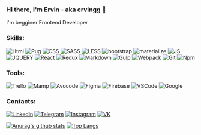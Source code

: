 ### Hi there, I'm Ervin - aka ervingg 👋
I'm begginer Frontend Developer

### Skills:

![Html](https://img.shields.io/badge/Html-003772?style=for-the-badge&logo=HTML5)
![Pug](https://img.shields.io/badge/Pug-003772?style=for-the-badge)
![CSS](https://img.shields.io/badge/CSS-003772?style=for-the-badge&logo=css3&logoColor=007bff)
![SASS](https://img.shields.io/badge/SASS-003772?style=for-the-badge&logo=sass)
![LESS](https://img.shields.io/badge/LESS-003772?style=for-the-badge&logo=less)
![bootstrap](https://img.shields.io/badge/bootstrap-003772?style=for-the-badge&logo=bootstrap)
![materialize](https://img.shields.io/badge/materialize-003772?style=for-the-badge&logo=materialize)
![JS](https://img.shields.io/badge/javascript-003772?style=for-the-badge&logo=javascript)
![JQUERY](https://img.shields.io/badge/JQUERY-003772?style=for-the-badge&logo=JQUERY)
![React](https://img.shields.io/badge/React-003772?style=for-the-badge&logo=React)
![Redux](https://img.shields.io/badge/Redux-003772?style=for-the-badge&logo=Redux&logoColor=593D88)
![Markdown](https://img.shields.io/badge/Markdown-003772?style=for-the-badge&logo=Markdown)
![Gulp](https://img.shields.io/badge/Gulp-003772?style=for-the-badge&logo=Gulp)
![Webpack](https://img.shields.io/badge/Webpack-003772?style=for-the-badge&logo=Webpack)
![Git](https://img.shields.io/badge/Git-003772?style=for-the-badge&logo=Git)
![Npm](https://img.shields.io/badge/Npm-003772?style=for-the-badge&logo=Npm)


### Tools:

![Trello](https://img.shields.io/badge/Trello-003772?style=for-the-badge&logo=Trello)
![Mamp](https://img.shields.io/badge/Mamp-003772?style=for-the-badge&logo=mamp)
![Avocode](https://img.shields.io/badge/Avocode-003772?style=for-the-badge&logo=avocode)
![Figma](https://img.shields.io/badge/Figma-003772?style=for-the-badge&logo=Figma)
![Firebase](https://img.shields.io/badge/Firebase-003772?style=for-the-badge&logo=Firebase)
![VSCode](https://img.shields.io/badge/VSCode-003772?style=for-the-badge)
![Google](https://img.shields.io/badge/Google-003772?style=for-the-badge&logo=Google)

### Contacts:

[![Linkedin](https://img.shields.io/badge/Linkedin-003772?style=for-the-badge&logo=Linkedin)](https://www.linkedin.com/in/ervin-khamoido-b67700188/)
[![Telegram](https://img.shields.io/badge/Telegram-003772?style=for-the-badge&logo=Telegram)](t.me/ervingg)
[![Instagram](https://img.shields.io/badge/Instagram-003772?style=for-the-badge&logo=Instagram)](https://www.instagram.com/ervin_dev/?hl=ru)
[![VK](https://img.shields.io/badge/VK-003772?style=for-the-badge&logo=VK)](https://vk.com/ervin_dev)

[![Anurag's github stats](https://github-readme-stats.vercel.app/api?username=ervingg&show_icons=true&theme=tokyonight)](https://github.com/anuraghazra/github-readme-stats)
[![Top Langs](https://github-readme-stats.vercel.app/api/top-langs/?username=ervingg&layout=compact&langs_count=10&theme=tokyonight)](https://github.com/anuraghazra/github-readme-stats)





<!--
**ervingg/ervingg** is a ✨ _special_ ✨ repository because its `README.md` (this file) appears on your GitHub profile.

Here are some ideas to get you started:

- 🔭 I’m currently working on ...
- 🌱 I’m currently learning ...
- 👯 I’m looking to collaborate on ...
- 🤔 I’m looking for help with ...
- 💬 Ask me about ...
- 📫 How to reach me: ...
- 😄 Pronouns: ...Pronouns
- ⚡ Fun fact: ...
-->

